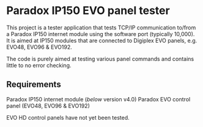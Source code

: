 # Paradox IP150 EVO panel tester

This project is a tester application that tests TCP/IP communication to/from a Paradox IP150 internet module using the software port (typically 10,000).  It is aimed at IP150 modules that are connected to Digiplex EVO panels, e.g. EVO48, EVO96 & EVO192.

The code is purely aimed at testing various panel commands and contains little to no error checking.

## Requirements

Paradox IP150 internet module (*below* version v4.0)
Paradox EVO control panel (EVO48, EVO96 & EVO192)

EVO HD control panels have not yet been tested.
